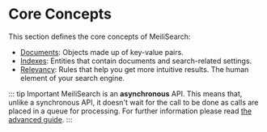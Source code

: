 # Core Concepts

This section defines the core concepts of MeiliSearch:

- [Documents](/learn/core_concepts/documents.md): Objects made up of key-value pairs.
- [Indexes](/learn/core_concepts/indexes.md): Entities that contain documents and search-related settings.
- [Relevancy](/learn/core_concepts/relevancy.md): Rules that help you get more intuitive results. The human element of your search engine.

::: tip Important
MeiliSearch is an **asynchronous** API. This means that, unlike a synchronous API, it doesn't wait for the call to be done as calls are placed in a queue for processing. For further information please read [the advanced guide](/learn/advanced/asynchronous_updates.md).
:::
